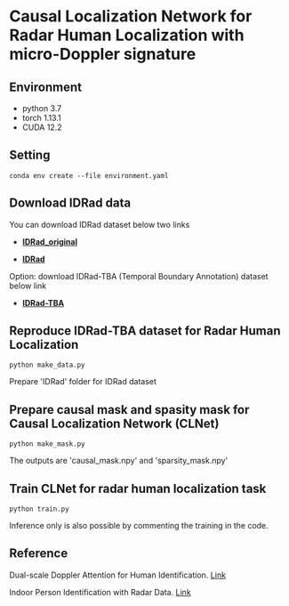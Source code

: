 # Causal Localization Network for Radar Human Localization with micro-Doppler signature

## Environment
- python 3.7
- torch 1.13.1
- CUDA 12.2

## Setting
```
conda env create --file environment.yaml
```

## Download IDRad data
You can download IDRad dataset below two links

- [**IDRad_original**](https://www.imec-int.com/en/IDRad)

- [**IDRad**](https://drive.google.com/file/d/1xg6vjABcuhJu8rVPt9RNMiiYVEYDUHHm/view?usp=drive_link)

Option: download IDRad-TBA (Temporal Boundary Annotation) dataset below link

- [**IDRad-TBA**](https://drive.google.com/file/d/1MY8ikGtRSJQ05EB28YYpcTXXAWviFYtd/view?usp=sharing)

## Reproduce IDRad-TBA dataset for Radar Human Localization
```
python make_data.py
```
Prepare 'IDRad' folder for IDRad dataset

## Prepare causal mask and spasity mask for Causal Localization Network (CLNet)
```
python make_mask.py
```
The outputs are 'causal_mask.npy' and 'sparsity_mask.npy'

## Train CLNet for radar human localization task
```
python train.py
```
Inference only is also possible by commenting the training in the code.

## Reference
Dual-scale Doppler Attention for Human Identification. [Link](https://github.com/dbstjswo505/DSDA)

Indoor Person Identification with Radar Data. [Link](https://github.com/baptist/idrad)
